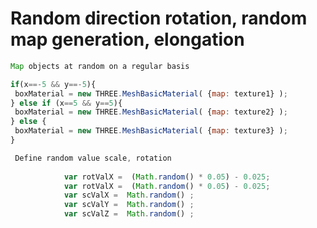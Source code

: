Random direction rotation, random map generation, elongation
===
```JavaScript
Map objects at random on a regular basis

if(x==-5 && y==-5){
 boxMaterial = new THREE.MeshBasicMaterial( {map: texture1} );
} else if (x==5 && y==5){
 boxMaterial = new THREE.MeshBasicMaterial( {map: texture2} );
} else {
 boxMaterial = new THREE.MeshBasicMaterial( {map: texture3} );
}
```

```JavaScript
 Define random value scale, rotation
 
            var rotValX =  (Math.random() * 0.05) - 0.025;
            var rotValX =  (Math.random() * 0.05) - 0.025;
            var scValX =  Math.random() ;
            var scValY =  Math.random() ;
            var scValZ =  Math.random() ;
```
